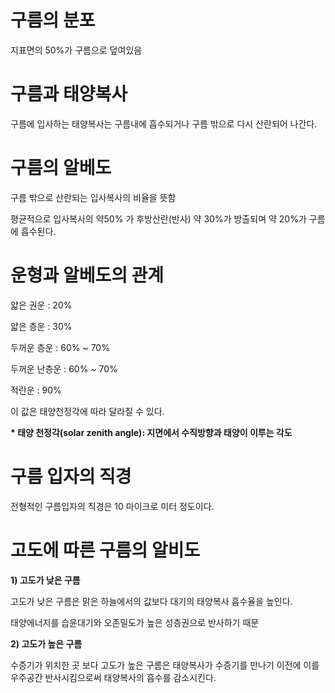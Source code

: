 # 구름의 분포

지표면의 50%가 구름으로 덮여있음

# 구름과 태양복사

구름에 입사하는 태양복사는 구름내에 흡수되거나 구름 밖으로 다시 산란되어 나간다.

# 구름의 알베도

구름 밖으로 산란되는 입사복사의 비율을 뜻함

평균적으로 입사복사의 약50% 가 후방산란(반사) 약 30%가 방출되며 약 20%가 구름에 흡수된다.


# 운형과 알베도의 관계

얇은 권운 : 20%

얇은 층운 : 30%

두꺼운 층운 : 60% ~ 70%  

두꺼운 난층운 : 60% ~ 70%

적란운 : 90%

이 값은 태양천정각에 따라 달라질 수 있다.

__* 태양 천정각(solar zenith angle): 지면에서 수직방향과 태양이 이루는 각도__






# 구름 입자의 직경

전형적인 구름입자의 직경은 10 마이크로 미터 정도이다.

# 고도에 따른 구름의 알비도


__1) 고도가 낮은 구름__

고도가 낮은 구름은 맑은 하늘에서의 값보다 대기의 태양복사 흡수율을 높인다.

태양에너지를 습윤대기와 오존밀도가 높은 성층권으로 반사하기 때문

__2) 고도가 높은 구름__

수증기가 위치한 곳 보다 고도가 높은 구름은 태양복사가 수증기를 만나기 이전에 이를 우주공간 반사시킴으로써 태양복사의 흡수를 감소시킨다.

